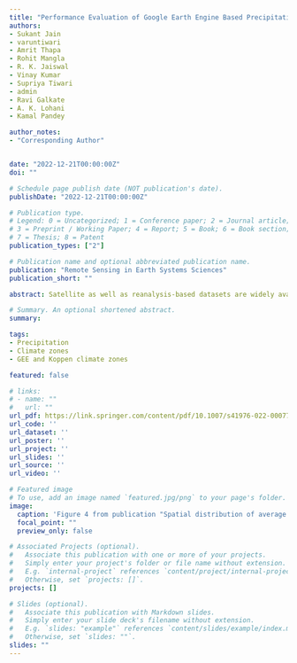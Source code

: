 ```yaml
---
title: "Performance Evaluation of Google Earth Engine Based Precipitation Datasets Under Different Climatic Zones over India"
authors:
- Sukant Jain
- varuntiwari
- Amrit Thapa
- Rohit Mangla
- R. K. Jaiswal
- Vinay Kumar
- Supriya Tiwari
- admin
- Ravi Galkate
- A. K. Lohani
- Kamal Pandey

author_notes:
- "Corresponding Author"


date: "2022-12-21T00:00:00Z"
doi: ""

# Schedule page publish date (NOT publication's date).
publishDate: "2022-12-21T00:00:00Z"

# Publication type.
# Legend: 0 = Uncategorized; 1 = Conference paper; 2 = Journal article;
# 3 = Preprint / Working Paper; 4 = Report; 5 = Book; 6 = Book section;
# 7 = Thesis; 8 = Patent
publication_types: ["2"]

# Publication name and optional abbreviated publication name.
publication: "Remote Sensing in Earth Systems Sciences"
publication_short: ""

abstract: Satellite as well as reanalysis-based datasets are widely available and useful in detecting spatial and temporal variability of rainfall at a finer resolution. These products have been widely used in weather forecasting and hydrological and climate studies. However, the accuracy of satellite products varies spatially and across different datasets. In this study, the accuracy of five satellite-based precipitation products with different spatial resolutions, i.e., CHIRPS, ERA5, TRMM, GPM, and TerraClim available on Google Earth Engine (GEE) were compared with India Meteorological Department (IMD) gridded data in six climate zones in India. The statistics such as RMSE, R2, MSE, and PBIAS were computed. It was observed that the performance of each product varies in different climatic zones. The GPM was observed to have high accuracy in arid, semi-arid, and tropical wet zones. TRMM showed a good match in tropical wet and dry, tropical wet, and semi-arid zones. TerraClim and ERA5 showed high accuracy in humid subtropical and montane regions, respectively. It was also observed that CHRIPS was found to be least suitable in all the climate zones across India. The findings from the present studies will serve as a guiding document for the researcher to select appropriate datasets for different applications such as drought monitoring, precipitation anomaly, hydrological models, or other related studies in India.

# Summary. An optional shortened abstract.
summary: 

tags:
- Precipitation
- Climate zones
- GEE and Koppen climate zones

featured: false

# links:
# - name: ""
#   url: ""
url_pdf: https://link.springer.com/content/pdf/10.1007/s41976-022-00077-2.pdf?pdf=button
url_code: ''
url_dataset: ''
url_poster: ''
url_project: ''
url_slides: ''
url_source: ''
url_video: ''

# Featured image
# To use, add an image named `featured.jpg/png` to your page's folder. 
image:
  caption: 'Figure 4 from publication "Spatial distribution of average annual precipitation in mm (2001–2018) at grid level across India" '
  focal_point: ""
  preview_only: false

# Associated Projects (optional).
#   Associate this publication with one or more of your projects.
#   Simply enter your project's folder or file name without extension.
#   E.g. `internal-project` references `content/project/internal-project/index.md`.
#   Otherwise, set `projects: []`.
projects: []

# Slides (optional).
#   Associate this publication with Markdown slides.
#   Simply enter your slide deck's filename without extension.
#   E.g. `slides: "example"` references `content/slides/example/index.md`.
#   Otherwise, set `slides: ""`.
slides: ""
---
```

